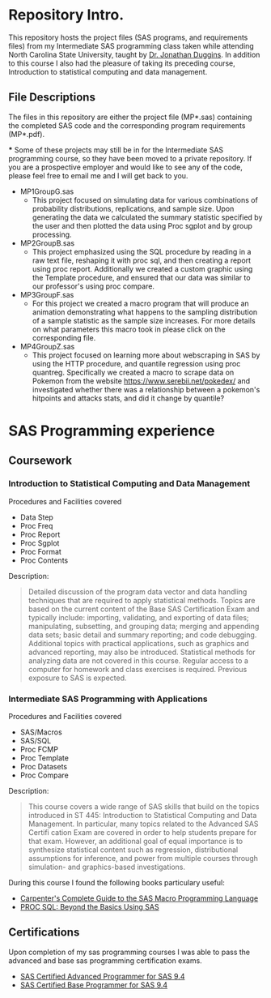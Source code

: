 # Repository Intro.

This repository hosts the project files (SAS programs, and requirements files) from my Intermediate SAS programming class taken while attending North Carolina State University, taught by [Dr. Jonathan Duggins](https://jonathanduggins.com/). In addition to this course I also had the pleasure of taking its preceding course, Introduction to statistical computing and data management.

## File Descriptions
The files in this repository are either the project file (MP*.sas) containing the completed SAS code and the corresponding program requirements (MP*.pdf).

**\*** Some of these projects may still be in for the Intermediate SAS programming course, so they have been moved to a private repository. If you are a prospective employer and would like to see any of the code, please feel free to email me and I will get back to you.

+ MP1GroupG.sas
  - This project focused on simulating data for various combinations of probability distributions, replications, and sample size. Upon generating the data we calculated the summary statistic specified by the user and then plotted the data using Proc sgplot and by group processing.
+ MP2GroupB.sas
  - This project emphasized using the SQL procedure by reading in  a raw text file, reshaping it with proc sql, and then creating a report using proc report. Additionally we created a custom graphic using the Template procedure, and ensured that our data was similar to our professor's using proc compare.
+ MP3GroupF.sas
  - For this project we created a macro program that will produce an animation demonstrating what happens to the sampling distribution of a sample statistic as the sample size increases. For more details on what parameters this macro took in please click on the corresponding file.
+ MP4GroupZ.sas
  - This project focused on learning more about webscraping in SAS by using the HTTP procedure, and quantile regression using proc quantreg. Specifically we created a macro to scrape data on Pokemon from the website https://www.serebii.net/pokedex/ and investigated whether there was a relationship between a pokemon's hitpoints and attacks stats, and did it change by quantile?


# SAS Programming experience

## Coursework

### Introduction to Statistical Computing and Data Management
Procedures and Facilities covered
  + Data Step
  + Proc Freq
  + Proc Report
  + Proc Sgplot
  + Proc Format
  + Proc Contents

Description:
  >Detailed discussion of the program data vector and data handling techniques that are required to apply statistical methods. Topics are based on the current content of the Base SAS Certification Exam and typically include: importing, validating, and exporting of data files; manipulating, subsetting, and grouping data; merging and appending data sets; basic detail and summary reporting; and code debugging. Additional topics with practical applications, such as graphics and advanced reporting, may also be introduced. Statistical methods for analyzing data are not covered in this course. Regular access to a computer for homework and class exercises is required. Previous exposure to SAS is expected.

### Intermediate SAS Programming with Applications
Procedures and Facilities covered
  + SAS/Macros
  + SAS/SQL
  + Proc FCMP
  + Proc Template
  + Proc Datasets
  + Proc Compare

Description:
  > This course covers a wide range of SAS skills that build on the topics introduced in ST 445: Introduction to Statistical Computing and Data Management. In particular, many topics related to the Advanced SAS Certifi cation Exam are covered in order to help students prepare for that exam. However, an additional goal of equal importance is to synthesize statistical content such as regression, distributional assumptions for inference, and power from multiple courses through simulation- and graphics-based investigations.

During this course I found the following books particulary useful:
  + [Carpenter's Complete Guide to the SAS Macro Programming Language](https://www.sas.com/store/books/categories/usage-and-reference/carpenter-s-complete-guide-to-the-sas-macro-language-third-edition/prodBK_67815_en.html)
  + [PROC SQL: Beyond the Basics Using SAS](https://www.sas.com/store/books/categories/usage-and-reference/proc-sql-beyond-the-basics-using-sas-third-edition/prodBK_71650_en.html)

## Certifications
Upon completion of my sas programming courses I was able to pass the advanced and base sas programming certification exams.

+ [SAS Certified Advanced Programmer for SAS 9.4](https://www.youracclaim.com/badges/047e8f37-ed81-4b2a-8be0-6968d4d42d4c/linked_in_profile)
+ [SAS Certified Base Programmer for SAS 9.4](https://www.youracclaim.com/badges/640bf703-0f2d-44c5-a3dd-5a67bbf8e923/linked_in_profile)

